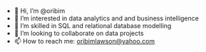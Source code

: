 - 👋 Hi, I’m @oribim
- 👀 I’m interested in data analytics and and business intelligence
- 🌱 I’m skilled in SQL and relational database modelling
- 💞️ I’m looking to collaborate on data projects
- 📫 How to reach me: oribimlawson@yahoo.com

<!---
oribim/oribim is a ✨ special ✨ repository because its `README.md` (this file) appears on your GitHub profile.
You can click the Preview link to take a look at your changes.
--->
